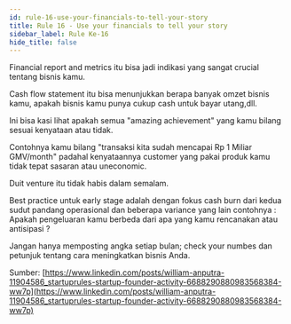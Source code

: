 ```yaml
---
id: rule-16-use-your-financials-to-tell-your-story
title: Rule 16 - Use your financials to tell your story
sidebar_label: Rule Ke-16
hide_title: false
---
```


Financial report and metrics itu bisa jadi indikasi yang sangat crucial tentang bisnis kamu.

Cash flow statement itu bisa menunjukkan berapa banyak omzet bisnis kamu, apakah bisnis kamu punya cukup cash untuk bayar utang,dll.

Ini bisa kasi lihat apakah semua "amazing achievement" yang kamu bilang sesuai kenyataan atau tidak.

Contohnya kamu bilang "transaksi kita sudah mencapai Rp 1 Miliar GMV/month" padahal kenyataannya customer yang pakai produk kamu tidak tepat sasaran atau uneconomic.

Duit venture itu tidak habis dalam semalam.

Best practice untuk early stage adalah dengan fokus cash burn dari kedua sudut pandang operasional dan beberapa variance yang lain contohnya : Apakah pengeluaran kamu berbeda dari apa yang kamu rencanakan atau antisipasi ?

Jangan hanya memposting angka setiap bulan; check your numbes dan petunjuk tentang cara meningkatkan bisnis Anda.

Sumber:
[https://www.linkedin.com/posts/william-anputra-11904586_startuprules-startup-founder-activity-6688290880983568384-ww7p](https://www.linkedin.com/posts/william-anputra-11904586_startuprules-startup-founder-activity-6688290880983568384-ww7p)
